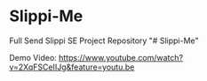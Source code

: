 # Slippi-Me
Full Send Slippi SE Project Repository
"# Slippi-Me" 

Demo Video: https://www.youtube.com/watch?v=2XqFSCeIIJg&feature=youtu.be
